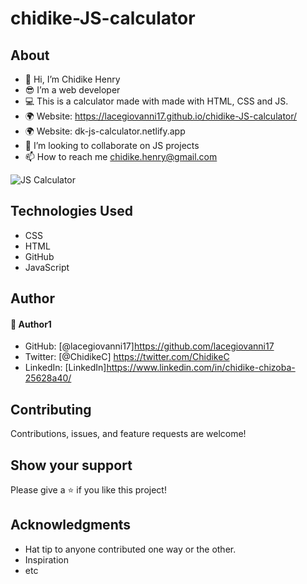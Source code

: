# chidike-JS-calculator
## About
* 👋 Hi, I’m Chidike Henry 
* 😎 I’m a web developer 
* 💻 This is a calculator made with made with HTML, CSS and JS.
* 🌍 Website:  https://lacegiovanni17.github.io/chidike-JS-calculator/
* 🌍 Website:  dk-js-calculator.netlify.app
* 💞️ I’m looking to collaborate on JS projects 
* 📫 How to reach me chidike.henry@gmail.com

![JS Calculator](https://user-images.githubusercontent.com/30509335/187862388-60c5b742-6583-41fc-bcb5-09a4f21b8f97.PNG)



## Technologies Used
* CSS
* HTML
* GitHub
* JavaScript

## Author

#### 👤 Author1
- GitHub: [@lacegiovanni17]https://github.com/lacegiovanni17
- Twitter: [@ChidikeC] https://twitter.com/ChidikeC
- LinkedIn: [LinkedIn]https://www.linkedin.com/in/chidike-chizoba-25628a40/

## Contributing 
Contributions, issues, and feature requests are welcome!

## Show your support
Please give a ⭐️ if you like this project! 

## Acknowledgments
- Hat tip to anyone contributed one way or the other.
- Inspiration
- etc
